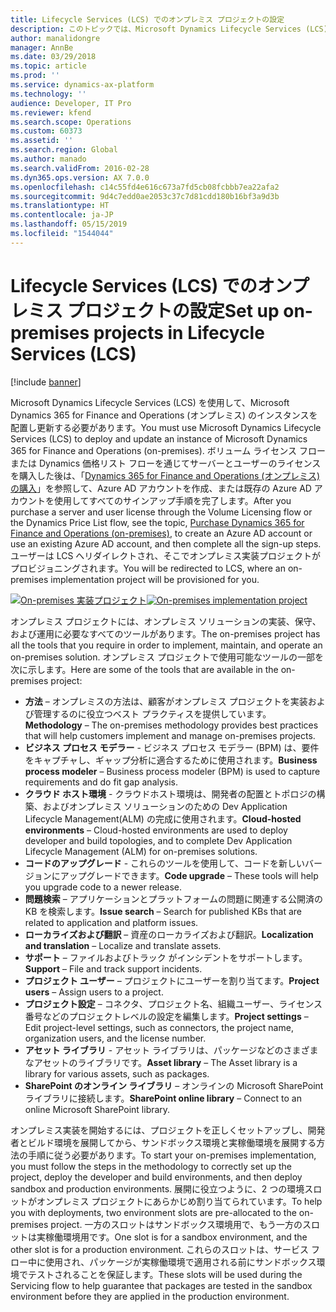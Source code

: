 ```yaml
---
title: Lifecycle Services (LCS) でのオンプレミス プロジェクトの設定
description: このトピックでは、Microsoft Dynamics Lifecycle Services (LCS) でオンプレミス プロジェクトを設定するプロセスについて説明します。
author: manalidongre
manager: AnnBe
ms.date: 03/29/2018
ms.topic: article
ms.prod: ''
ms.service: dynamics-ax-platform
ms.technology: ''
audience: Developer, IT Pro
ms.reviewer: kfend
ms.search.scope: Operations
ms.custom: 60373
ms.assetid: ''
ms.search.region: Global
ms.author: manado
ms.search.validFrom: 2016-02-28
ms.dyn365.ops.version: AX 7.0.0
ms.openlocfilehash: c14c55fd4e616c673a7fd5cb08fcbbb7ea22afa2
ms.sourcegitcommit: 9d4c7edd0ae2053c37c7d81cdd180b16bf3a9d3b
ms.translationtype: HT
ms.contentlocale: ja-JP
ms.lasthandoff: 05/15/2019
ms.locfileid: "1544044"
---
```

# <a name="set-up-on-premises-projects-in-lifecycle-services-lcs"></a><span data-ttu-id="8a34f-103">Lifecycle Services (LCS) でのオンプレミス プロジェクトの設定</span><span class="sxs-lookup"><span data-stu-id="8a34f-103">Set up on-premises projects in Lifecycle Services (LCS)</span></span>

[!include [banner](../includes/banner.md)]

<span data-ttu-id="8a34f-104">Microsoft Dynamics Lifecycle Services (LCS) を使用して、Microsoft Dynamics 365 for Finance and Operations (オンプレミス) のインスタンスを配置し更新する必要があります。</span><span class="sxs-lookup"><span data-stu-id="8a34f-104">You must use Microsoft Dynamics Lifecycle Services (LCS) to deploy and update an instance of Microsoft Dynamics 365 for Finance and Operations (on-premises).</span></span> <span data-ttu-id="8a34f-105">ボリューム ライセンス フローまたは Dynamics 価格リスト フローを通じてサーバーとユーザーのライセンスを購入した後は、「[Dynamics 365 for Finance and Operations (オンプレミス) の購入](../../fin-and-ops/get-started/purchase-on-premises.md)」を参照して、Azure AD アカウントを作成、または既存の Azure AD アカウントを使用してすべてのサインアップ手順を完了します。</span><span class="sxs-lookup"><span data-stu-id="8a34f-105">After you purchase a server and user license through the Volume Licensing flow or the Dynamics Price List flow, see the topic, [Purchase Dynamics 365 for Finance and Operations (on-premises)](../../fin-and-ops/get-started/purchase-on-premises.md), to create an Azure AD account or use an existing Azure AD account, and then complete all the sign-up steps.</span></span> <span data-ttu-id="8a34f-106">ユーザーは LCS へリダイレクトされ、そこでオンプレミス実装プロジェクトがプロビジョニングされます。</span><span class="sxs-lookup"><span data-stu-id="8a34f-106">You will be redirected to LCS, where an on-premises implementation project will be provisioned for you.</span></span>

 <span data-ttu-id="8a34f-107">[![On-premises 実装プロジェクト](./media/lbd-proejcts-01.png)](./media/lbd-proejcts-01.png)</span><span class="sxs-lookup"><span data-stu-id="8a34f-107">[![On-premises implementation project](./media/lbd-proejcts-01.png)](./media/lbd-proejcts-01.png)</span></span>

<span data-ttu-id="8a34f-108">オンプレミス プロジェクトには、オンプレミス ソリューションの実装、保守、および運用に必要なすべてのツールがあります。</span><span class="sxs-lookup"><span data-stu-id="8a34f-108">The on-premises project has all the tools that you require in order to implement, maintain, and operate an on-premises solution.</span></span> <span data-ttu-id="8a34f-109">オンプレミス プロジェクトで使用可能なツールの一部を次に示します。</span><span class="sxs-lookup"><span data-stu-id="8a34f-109">Here are some of the tools that are available in the on-premises project:</span></span>

- <span data-ttu-id="8a34f-110">**方法** – オンプレミスの方法は、顧客がオンプレミス プロジェクトを実装および管理するのに役立つベスト プラクティスを提供しています。</span><span class="sxs-lookup"><span data-stu-id="8a34f-110">**Methodology** – The on-premises methodology provides best practices that will help customers implement and manage on-premises projects.</span></span>
- <span data-ttu-id="8a34f-111">**ビジネス プロセス モデラー** - ビジネス プロセス モデラー (BPM) は、要件をキャプチャし、ギャップ分析に適合するために使用されます。</span><span class="sxs-lookup"><span data-stu-id="8a34f-111">**Business process modeler** – Business process modeler (BPM) is used to capture requirements and do fit gap analysis.</span></span>
- <span data-ttu-id="8a34f-112">**クラウド ホスト環境** - クラウドホスト環境は、開発者の配置とトポロジの構築、およびオンプレミス ソリューションのための Dev Application Lifecycle Management(ALM) の完成に使用されます。</span><span class="sxs-lookup"><span data-stu-id="8a34f-112">**Cloud-hosted environments** – Cloud-hosted environments are used to deploy developer and build topologies, and to complete Dev Application Lifecycle Management (ALM) for on-premises solutions.</span></span>
- <span data-ttu-id="8a34f-113">**コードのアップグレード** - これらのツールを使用して、コードを新しいバージョンにアップグレードできます。</span><span class="sxs-lookup"><span data-stu-id="8a34f-113">**Code upgrade** – These tools will help you upgrade code to a newer release.</span></span>
- <span data-ttu-id="8a34f-114">**問題検索** – アプリケーションとプラットフォームの問題に関連する公開済の KB を検索します。</span><span class="sxs-lookup"><span data-stu-id="8a34f-114">**Issue search** – Search for published KBs that are related to application and platform issues.</span></span>
- <span data-ttu-id="8a34f-115">**ローカライズおよび翻訳** – 資産のローカライズおよび翻訳。</span><span class="sxs-lookup"><span data-stu-id="8a34f-115">**Localization and translation** – Localize and translate assets.</span></span>
- <span data-ttu-id="8a34f-116">**サポート** – ファイルおよびトラック がインシデントをサポートします。</span><span class="sxs-lookup"><span data-stu-id="8a34f-116">**Support** – File and track support incidents.</span></span>
- <span data-ttu-id="8a34f-117">**プロジェクト ユーザー** – プロジェクトにユーザーを割り当てます。</span><span class="sxs-lookup"><span data-stu-id="8a34f-117">**Project users** – Assign users to a project.</span></span>
- <span data-ttu-id="8a34f-118">**プロジェクト設定** – コネクタ、プロジェクト名、組織ユーザー、ライセンス番号などのプロジェクトレベルの設定を編集します。</span><span class="sxs-lookup"><span data-stu-id="8a34f-118">**Project settings** – Edit project-level settings, such as connectors, the project name, organization users, and the license number.</span></span>
- <span data-ttu-id="8a34f-119">**アセット ライブラリ** - アセット ライブラリは、パッケージなどのさまざまなアセットのライブラリです。</span><span class="sxs-lookup"><span data-stu-id="8a34f-119">**Asset library** – The Asset library is a library for various assets, such as packages.</span></span>
- <span data-ttu-id="8a34f-120">**SharePoint のオンライン ライブラリ** – オンラインの Microsoft SharePoint ライブラリに接続します。</span><span class="sxs-lookup"><span data-stu-id="8a34f-120">**SharePoint online library** – Connect to an online Microsoft SharePoint library.</span></span>

<span data-ttu-id="8a34f-121">オンプレミス実装を開始するには、プロジェクトを正しくセットアップし、開発者とビルド環境を展開してから、サンドボックス環境と実稼働環境を展開する方法の手順に従う必要があります。</span><span class="sxs-lookup"><span data-stu-id="8a34f-121">To start your on-premises implementation, you must follow the steps in the methodology to correctly set up the project, deploy the developer and build environments, and then deploy sandbox and production environments.</span></span> <span data-ttu-id="8a34f-122">展開に役立つように、2 つの環境スロットがオンプレミス プロジェクトにあらかじめ割り当てられています。</span><span class="sxs-lookup"><span data-stu-id="8a34f-122">To help you with deployments, two environment slots are pre-allocated to the on-premises project.</span></span> <span data-ttu-id="8a34f-123">一方のスロットはサンドボックス環境用で、もう一方のスロットは実稼働環境用です。</span><span class="sxs-lookup"><span data-stu-id="8a34f-123">One slot is for a sandbox environment, and the other slot is for a production environment.</span></span> <span data-ttu-id="8a34f-124">これらのスロットは、サービス フロー中に使用され、パッケージが実稼働環境で適用される前にサンドボックス環境でテストされることを保証します。</span><span class="sxs-lookup"><span data-stu-id="8a34f-124">These slots will be used during the Servicing flow to help guarantee that packages are tested in the sandbox environment before they are applied in the production environment.</span></span>
